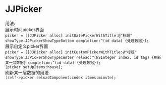 # JJPicker
用法:<br>
展示时间picker界面<br>
`
picker = [[JJPicker alloc] initDatePickerWithTitle:@"标题" showType:JJPickerShowTypeBottom completion:^(id data) {处理数据}];
`<br>
展示自定义picker界面<br>
`
picker = [[JJPicker alloc] initCustomPickerWithTitle:@"标题" showType:JJPickerShowTypeCenter reload:^(NSInteger index, id tag) {刷新某一层数据} completion:^(id data) {处理数据}];
`<br>
`
[picker setUpItems:house];
`<br>
刷新某一层数据的用法<br>
`
[self->picker reloadComponent:index itmes:minute];
`
